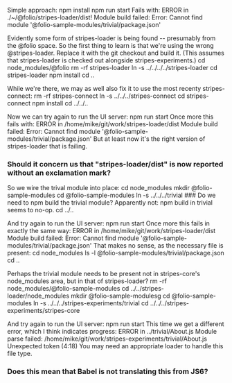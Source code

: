 Simple approach:
	npm install
	npm run start
Fails with:
	ERROR in ./~/@folio/stripes-loader/dist!
	Module build failed: Error: Cannot find module '@folio-sample-modules/trivial/package.json'

Evidently some form of stripes-loader is being found -- presumably
from the @folio space. So the first thing to learn is that we're using
the wrong @stripes-loader. Replace it with the git checkout and build
it. (This assumes that stripes-loader is checked out alongside
stripes-experiments.)
	cd node_modules/@folio
	rm -rf stripes-loader
	ln -s ../../../../stripes-loader
	cd stripes-loader
	npm install
	cd ..

While we're there, we may as well also fix it to use the most recenty stripes-connect:
	rm -rf stripes-connect
	ln -s ../../../stripes-connect
	cd stripes-connect
	npm install
	cd ../../..

Now we can try again to run the UI server:
	npm run start
Once more this fails with:
	ERROR in /home/mike/git/work/stripes-loader/dist
	Module build failed: Error: Cannot find module '@folio-sample-modules/trivial/package.json'
But at least now it's the right version of stripes-loader that is failing.
### Should it concern us that "stripes-loader/dist" is now reported without an exclamation mark?

So we wire the trival module into place:
	cd node_modules
	mkdir @folio-sample-modules
	cd @folio-sample-modules
	ln -s ../../../trivial
	### Do we need to npm build the trivial module? Apparently not: npm build in trivial seems to no-op.
	cd ../..

And try again to run the UI server:
	npm run start
Once more this fails in exactly the same way:
	ERROR in /home/mike/git/work/stripes-loader/dist
	Module build failed: Error: Cannot find module '@folio-sample-modules/trivial/package.json'
That makes no sense, as the necessary file is present:
	cd node_modules
	ls -l @folio-sample-modules/trivial/package.json
	cd ..

Perhaps the trivial module needs to be present not in stripes-core's
node_modules area, but in that of stripes-loader?
	rm -rf node_modules/@folio-sample-modules
	cd ../../stripes-loader/node_modules
	mkdir @folio-sample-modulesg
	cd @folio-sample-modules
	ln -s ../../../stripes-experiments/trivial
	cd ../../../stripes-experiments/stripes-core

And try again to run the UI server:
	npm run start
This time we get a different error, which I think indicates progress:
	ERROR in ../trivial/About.js
	Module parse failed: /home/mike/git/work/stripes-experiments/trivial/About.js Unexpected token (4:18)
	You may need an appropriate loader to handle this file type.
### Does this mean that Babel is not translating this from JS6?
